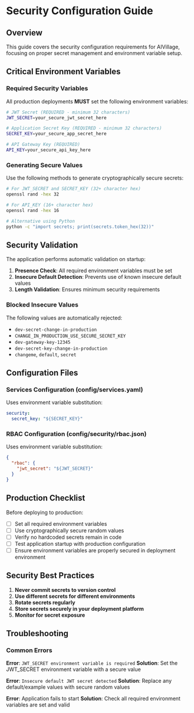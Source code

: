 # Security Configuration Guide

## Overview
This guide covers the security configuration requirements for AIVillage, focusing on proper secret management and environment variable setup.

## Critical Environment Variables

### Required Security Variables

All production deployments **MUST** set the following environment variables:

```bash
# JWT Secret (REQUIRED - minimum 32 characters)
JWT_SECRET=your_secure_jwt_secret_here

# Application Secret Key (REQUIRED - minimum 32 characters)
SECRET_KEY=your_secure_app_secret_here

# API Gateway Key (REQUIRED)
API_KEY=your_secure_api_key_here
```

### Generating Secure Values

Use the following methods to generate cryptographically secure secrets:

```bash
# For JWT_SECRET and SECRET_KEY (32+ character hex)
openssl rand -hex 32

# For API_KEY (16+ character hex)
openssl rand -hex 16

# Alternative using Python
python -c "import secrets; print(secrets.token_hex(32))"
```

## Security Validation

The application performs automatic validation on startup:

1. **Presence Check**: All required environment variables must be set
2. **Insecure Default Detection**: Prevents use of known insecure default values
3. **Length Validation**: Ensures minimum security requirements

### Blocked Insecure Values

The following values are automatically rejected:
- `dev-secret-change-in-production`
- `CHANGE_IN_PRODUCTION_USE_SECURE_SECRET_KEY`
- `dev-gateway-key-12345`
- `dev-secret-key-change-in-production`
- `changeme`, `default`, `secret`

## Configuration Files

### Services Configuration (config/services.yaml)
Uses environment variable substitution:
```yaml
security:
  secret_key: "${SECRET_KEY}"
```

### RBAC Configuration (config/security/rbac.json)
Uses environment variable substitution:
```json
{
  "rbac": {
    "jwt_secret": "${JWT_SECRET}"
  }
}
```

## Production Checklist

Before deploying to production:

- [ ] Set all required environment variables
- [ ] Use cryptographically secure random values
- [ ] Verify no hardcoded secrets remain in code
- [ ] Test application startup with production configuration
- [ ] Ensure environment variables are properly secured in deployment environment

## Security Best Practices

1. **Never commit secrets to version control**
2. **Use different secrets for different environments**
3. **Rotate secrets regularly**
4. **Store secrets securely in your deployment platform**
5. **Monitor for secret exposure**

## Troubleshooting

### Common Errors

**Error**: `JWT_SECRET environment variable is required`
**Solution**: Set the JWT_SECRET environment variable with a secure value

**Error**: `Insecure default JWT secret detected`
**Solution**: Replace any default/example values with secure random values

**Error**: Application fails to start
**Solution**: Check all required environment variables are set and valid